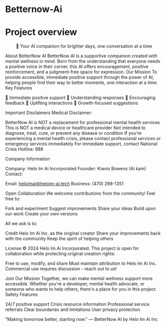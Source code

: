 # Betternow-Ai
# Project overview
<p align="center">
🌟 Your AI companion for brighter days, one conversation at a time
</p>
About BetterNow AI
BetterNow AI is a supportive companion created with mental wellness in mind. Born from the understanding that everyone needs a positive voice in their corner, this AI offers encouragement, positive reinforcement, and a judgment-free space for expression.
Our Mission
To provide accessible, immediate positive support through the power of AI, helping people find their way to better moments, one interaction at a time.
Key Features

🌟 Immediate positive support
💭 Understanding responses
🎯 Encouraging feedback
💪 Uplifting interactions
🌱 Growth-focused suggestions

Important Disclaimers
Medical Disclaimer:

BetterNow AI is NOT a replacement for professional mental health services
This is NOT a medical device or healthcare provider
Not intended to diagnose, treat, cure, or prevent any disease or condition
If you're experiencing a mental health crisis, please contact professional services or emergency services immediately
For immediate support, contact National Crisis Hotline: 988

Company Information

Company: Helo Im Ai Incorporated
Founder: Kiwon Bowens (Ai kam)
Contact:

Email: heloimai@heloim-ai.tech
Business: (470) 288-1351



Open Collaboration
We welcome contributions from the community! Feel free to:

Fork and experiment
Suggest improvements
Share your ideas
Build upon our work
Create your own versions

All we ask is to:

Credit Helo Im Ai Inc. as the original creator
Share your improvements back with the community
Keep the spirit of helping others

License
© 2024 Helo Im Ai Incorporated.
This project is open for collaboration while protecting original creation rights:

Free to use, modify, and share
Must maintain attribution to Helo Im Ai Inc.
Commercial use requires discussion - reach out to us!

Join Our Mission
Together, we can make mental wellness support more accessible. Whether you're a developer, mental health advocate, or someone who wants to help others, there's a place for you in this project.
Safety Features

24/7 positive support
Crisis resource information
Professional service referrals
Clear boundaries and limitations
User privacy protection


"Making tomorrow better, starting now."
— BetterNow AI by Helo Im Ai Inc
